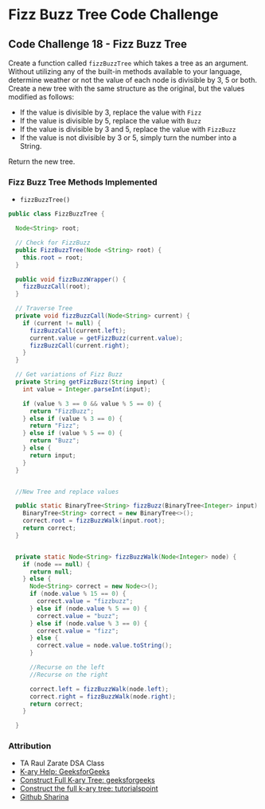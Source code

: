 # Fizz Buzz Tree Code Challenge

## Code Challenge 18 - Fizz Buzz Tree

Create a function called `fizzBuzzTree` which takes a tree as an argument. Without utilizing any of the built-in methods available to your language, determine weather or not the value of each node is divisible by 3, 5 or both. Create a new tree with the same structure as the original, but the values modified as follows:

- If the value is divisible by 3, replace the value with `Fizz`
- If the value is divisible by 5, replace the value with `Buzz`
- If the value is divisible by 3 and 5, replace the value with `FizzBuzz`
- If the value is not divisible by 3 or 5, simply turn the number into a String.

Return the new tree.


### Fizz Buzz Tree Methods Implemented

- `fizzBuzzTree()`

```java
public class FizzBuzzTree {

  Node<String> root;

  // Check for FizzBuzz
  public FizzBuzzTree(Node <String> root) {
    this.root = root;
  }

  public void fizzBuzzWrapper() {
    fizzBuzzCall(root);
  }

  // Traverse Tree
  private void fizzBuzzCall(Node<String> current) {
    if (current != null) {
      fizzBuzzCall(current.left);
      current.value = getFizzBuzz(current.value);
      fizzBuzzCall(current.right);
    }
  }

  // Get variations of Fizz Buzz
  private String getFizzBuzz(String input) {
    int value = Integer.parseInt(input);

    if (value % 3 == 0 && value % 5 == 0) {
      return "FizzBuzz";
    } else if (value % 3 == 0) {
      return "Fizz";
    } else if (value % 5 == 0) {
      return "Buzz";
    } else {
      return input;
    }
  }


  //New Tree and replace values

  public static BinaryTree<String> fizzBuzz(BinaryTree<Integer> input) {
    BinaryTree<String> correct = new BinaryTree<>();
    correct.root = fizzBuzzWalk(input.root);
    return correct;
  }


  private static Node<String> fizzBuzzWalk(Node<Integer> node) {
    if (node == null) {
      return null;
    } else {
      Node<String> correct = new Node<>();
      if (node.value % 15 == 0) {
        correct.value = "fizzbuzz";
      } else if (node.value % 5 == 0) {
        correct.value = "buzz";
      } else if (node.value % 3 == 0) {
        correct.value = "fizz";
      } else {
        correct.value = node.value.toString();
      }

      //Recurse on the left
      //Recurse on the right

      correct.left = fizzBuzzWalk(node.left);
      correct.right = fizzBuzzWalk(node.right);
      return correct;
    }

  }
```

### Attribution

- TA Raul Zarate DSA Class
- [K-ary Help: GeeksforGeeks](https://www.geeksforgeeks.org/k-ary-heap/#:~:text=K%2Dary%20heaps%20are%20a,in%20left%20to%20right%20manner.)
- [Construct Full K-ary Tree: geeksforgeeks](https://www.geeksforgeeks.org/construct-full-k-ary-tree-preorder-traversal/)
- [Construct the full k-ary tree: tutorialspoint](https://tutorialspoint.dev/data-structure/binary-tree-data-structure/construct-full-k-ary-tree-preorder-traversal)
- [Github Sharina](https://github.com/SharinaS)




